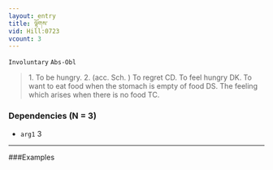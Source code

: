 ```yaml
---
layout: entry
title: ལྟོགས་
vid: Hill:0723
vcount: 3
---
```

`Involuntary` `Abs-Obl`
> 1\.
 To be hungry\.
 2\.
 (acc\.
 Sch\.
) To regret CD\.
 To feel hungry DK\.
 To want to eat food when the stomach is empty of food DS\.
 The feeling which arises when there is no food TC\.

### Dependencies (N = 3)
* `arg1` 3

---

###Examples



